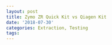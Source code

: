 ```yaml
---
layout: post
title: Zymo ZR Quick Kit vs Qiagen Kit
date: '2018-07-30'
categories: Extraction, Testing
tags: 
---
```

